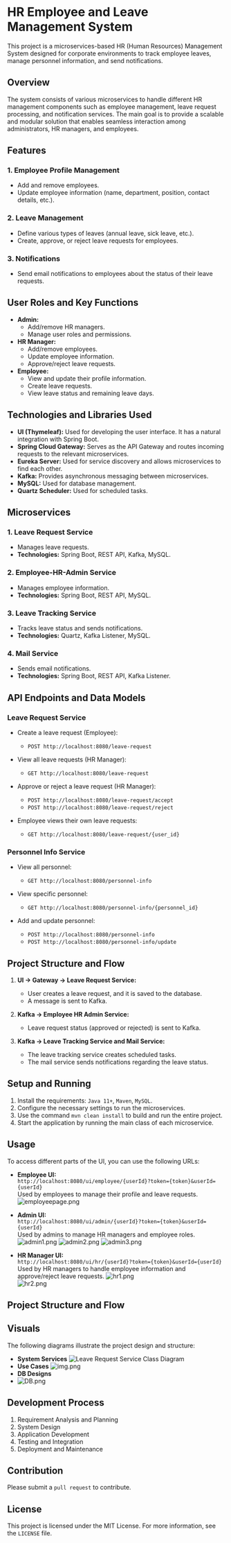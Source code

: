 # HR Employee and Leave Management System

This project is a microservices-based HR (Human Resources) Management System designed for corporate environments to track employee leaves, manage personnel information, and send notifications.

## Overview

The system consists of various microservices to handle different HR management components such as employee management, leave request processing, and notification services. The main goal is to provide a scalable and modular solution that enables seamless interaction among administrators, HR managers, and employees.

## Features

### 1. Employee Profile Management
- Add and remove employees.
- Update employee information (name, department, position, contact details, etc.).

### 2. Leave Management
- Define various types of leaves (annual leave, sick leave, etc.).
- Create, approve, or reject leave requests for employees.

### 3. Notifications
- Send email notifications to employees about the status of their leave requests.

## User Roles and Key Functions

- **Admin:**
    - Add/remove HR managers.
    - Manage user roles and permissions.
- **HR Manager:**
    - Add/remove employees.
    - Update employee information.
    - Approve/reject leave requests.
- **Employee:**
    - View and update their profile information.
    - Create leave requests.
    - View leave status and remaining leave days.

## Technologies and Libraries Used

- **UI (Thymeleaf):** Used for developing the user interface. It has a natural integration with Spring Boot.
- **Spring Cloud Gateway:** Serves as the API Gateway and routes incoming requests to the relevant microservices.
- **Eureka Server:** Used for service discovery and allows microservices to find each other.
- **Kafka:** Provides asynchronous messaging between microservices.
- **MySQL:** Used for database management.
- **Quartz Scheduler:** Used for scheduled tasks.

## Microservices

### 1. Leave Request Service
- Manages leave requests.
- **Technologies:** Spring Boot, REST API, Kafka, MySQL.

### 2. Employee-HR-Admin Service
- Manages employee information.
- **Technologies:** Spring Boot, REST API, MySQL.

### 3. Leave Tracking Service
- Tracks leave status and sends notifications.
- **Technologies:** Quartz, Kafka Listener, MySQL.

### 4. Mail Service
- Sends email notifications.
- **Technologies:** Spring Boot, REST API, Kafka Listener.

## API Endpoints and Data Models

### Leave Request Service
- Create a leave request (Employee):
    - `POST http://localhost:8080/leave-request`

- View all leave requests (HR Manager):
    - `GET http://localhost:8080/leave-request`

- Approve or reject a leave request (HR Manager):
    - `POST http://localhost:8080/leave-request/accept`
    - `POST http://localhost:8080/leave-request/reject`

- Employee views their own leave requests:
    - `GET http://localhost:8080/leave-request/{user_id}`

### Personnel Info Service
- View all personnel:
    - `GET http://localhost:8080/personnel-info`

- View specific personnel:
    - `GET http://localhost:8080/personnel-info/{personnel_id}`

- Add and update personnel:
    - `POST http://localhost:8080/personnel-info`
    - `POST http://localhost:8080/personnel-info/update`

## Project Structure and Flow

1. **UI -> Gateway -> Leave Request Service:**
    - User creates a leave request, and it is saved to the database.
    - A message is sent to Kafka.

2. **Kafka -> Employee HR Admin Service:**
    - Leave request status (approved or rejected) is sent to Kafka.

3. **Kafka -> Leave Tracking Service and Mail Service:**
    - The leave tracking service creates scheduled tasks.
    - The mail service sends notifications regarding the leave status.

## Setup and Running

1. Install the requirements: `Java 11+`, `Maven`, `MySQL`.
2. Configure the necessary settings to run the microservices.
3. Use the command `mvn clean install` to build and run the entire project.
4. Start the application by running the main class of each microservice.


## Usage

To access different parts of the UI, you can use the following URLs:

- **Employee UI:**  
  `http://localhost:8080/ui/employee/{userId}?token={token}&userId={userId}`  
  Used by employees to manage their profile and leave requests.
    ![employeepage.png](screenshots%2Femployeepage.png)

- **Admin UI:**  
  `http://localhost:8080/ui/admin/{userId}?token={token}&userId={userId}`  
  Used by admins to manage HR managers and employee roles.
    ![admin1.png](screenshots%2Fadmin1.png)
    ![admin2.png](screenshots%2Fadmin2.png)
    ![admin3.png](screenshots%2Fadmin3.png)

- **HR Manager UI:**  
  `http://localhost:8080/ui/hr/{userId}?token={token}&userId={userId}`  
  Used by HR managers to handle employee information and approve/reject leave requests.
    ![hr1.png](screenshots%2Fhr1.png)    
    ![hr2.png](screenshots%2Fhr2.png)

## Project Structure and Flow

## Visuals

The following diagrams illustrate the project design and structure:

- **System Services**
  ![Leave Request Service Class Diagram](screenshots/services.png)
- **Use Cases**
![img.png](screenshots/usecase.png)
- **DB Designs** 
- ![DB.png](screenshots%2FDB.png)





## Development Process

1. Requirement Analysis and Planning
2. System Design
3. Application Development
4. Testing and Integration
5. Deployment and Maintenance

## Contribution

Please submit a `pull request` to contribute.

## License

This project is licensed under the MIT License. For more information, see the `LICENSE` file.
